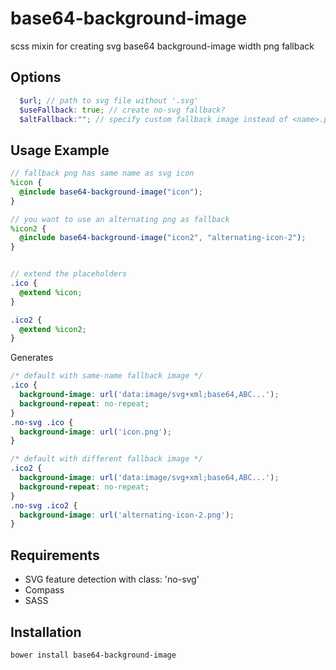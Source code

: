 # base64-background-image

scss mixin for creating svg base64 background-image width png fallback

## Options

```scss
  $url; // path to svg file without '.svg'
  $useFallback: true; // create no-svg fallback?
  $altFallback:""; // specify custom fallback image instead of <name>.png
```

## Usage Example

```scss
// fallback png has same name as svg icon
%icon {
  @include base64-background-image("icon");
}

// you want to use an alternating png as fallback
%icon2 {
  @include base64-background-image("icon2", "alternating-icon-2");
}


// extend the placeholders
.ico {
  @extend %icon;
}

.ico2 {
  @extend %icon2;
}
```

Generates

```css
/* default with same-name fallback image */
.ico {
  background-image: url('data:image/svg+xml;base64,ABC...');
  background-repeat: no-repeat;
}
.no-svg .ico {
  background-image: url('icon.png');
}

/* default with different fallback image */
.ico2 {
  background-image: url('data:image/svg+xml;base64,ABC...');
  background-repeat: no-repeat;
}
.no-svg .ico2 {
  background-image: url('alternating-icon-2.png');
}
```

## Requirements

* SVG feature detection with class: 'no-svg'
* Compass
* SASS

## Installation

```bash
bower install base64-background-image
```
